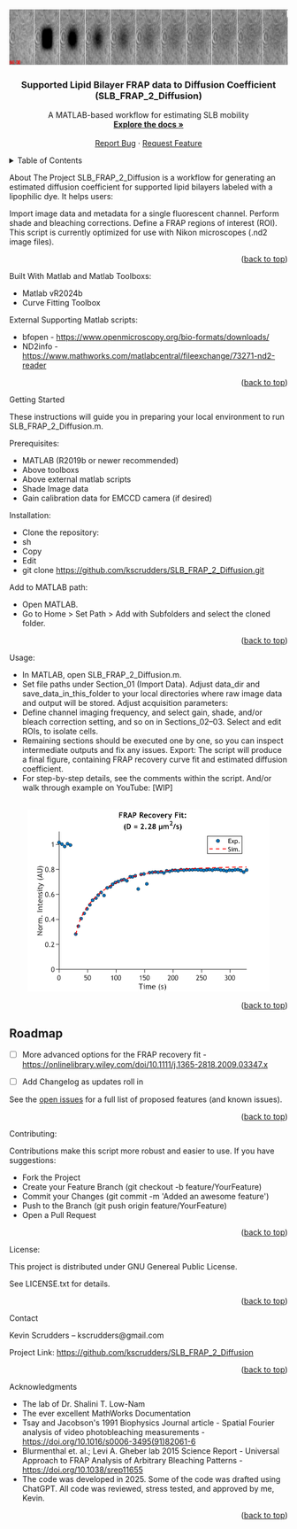 <a id="readme-top"></a>
<!--
*** Thanks for checking out the SLB_FRAP_2_Diffusion-Template. If you have a suggestion
*** that would make this better, please fork the repo and create a pull request
*** or simply open an issue with the tag "enhancement".
*** 
*** I imagine a world where scientific knowledge provides solutions for every health challenge, enabling everyone to live with autonomy, freedom, and well-being.
*** I created this project so that I might streamline taking raw microscopy data in my PhD and convert that in biological insights that might aid understanding the next generation of engineered T cell immunotherapies.
*** I hope this could be useful to a few future scienctist in whatever pursuit they are taking on. 
*** I would be overjoyed to help enable you to make discoveries and share knowlegde with humanity.
-->

<!-- PROJECT LOGO --> <br /> <div align="center">   <a href="https://github.com/kscrudders/SLB_FRAP_2_Diffusion"> <img src="images/SLB_FRAP_2_Diffusion_projectlogo.png" alt="Logo" width="1000" height="100"> </a> <h3 align="center">Supported Lipid Bilayer FRAP data to Diffusion Coefficient (SLB_FRAP_2_Diffusion)</h3> <p align="center"> A MATLAB-based workflow for estimating SLB mobility <br /> <a href="https://github.com/your_username/SLB_FRAP_2_Diffusion"><strong>Explore the docs »</strong></a> <br /> <br /> <a href="https://github.com/kscrudders/SLB_FRAP_2_Diffusion/issues">Report Bug</a> · <a href="https://github.com/kscrudders/SLB_FRAP_2_Diffusion/issues">Request Feature</a> </p> </div> <!-- TABLE OF CONTENTS --> <details> <summary>Table of Contents</summary> <ol> <li><a href="#about-the-project">About The Project</a></li> <li><a href="#built-with">Built With</a></li> <li><a href="#getting-started">Getting Started</a> <ul> <li><a href="#prerequisites">Prerequisites</a></li> <li><a href="#installation">Installation</a></li> </ul> </li> <li><a href="#usage">Usage</a></li> <li><a href="#roadmap">Roadmap</a></li> <li><a href="#contributing">Contributing</a></li> <li><a href="#license">License</a></li> <li><a href="#contact">Contact</a></li> <li><a href="#acknowledgments">Acknowledgments</a></li> </ol> </details> <!-- ABOUT THE PROJECT -->
About The Project
SLB_FRAP_2_Diffusion is a workflow for generating an estimated diffusion coefficient for supported lipid bilayers labeled with a lipophilic dye. It helps users:

Import image data and metadata for a single fluorescent channel.
Perform shade and bleaching corrections.
Define a FRAP regions of interest (ROI).
This script is currently optimized for use with Nikon microscopes (.nd2 image files). 

<p align="right">(<a href="#readme-top">back to top</a>)</p> <!-- BUILT WITH -->

Built With Matlab and Matlab Toolboxs:
* Matlab vR2024b
* Curve Fitting Toolbox
	
External Supporting Matlab scripts:
* bfopen - https://www.openmicroscopy.org/bio-formats/downloads/
* ND2info - https://www.mathworks.com/matlabcentral/fileexchange/73271-nd2-reader



<p align="right">(<a href="#readme-top">back to top</a>)</p> <!-- GETTING STARTED -->

Getting Started </p>
These instructions will guide you in preparing your local environment to run SLB_FRAP_2_Diffusion.m.

Prerequisites:
* MATLAB (R2019b or newer recommended)
* Above toolboxs
* Above external matlab scripts 
* Shade Image data
* Gain calibration data for EMCCD camera (if desired)

Installation:
* Clone the repository:
* sh
* Copy
* Edit
* git clone https://github.com/kscrudders/SLB_FRAP_2_Diffusion.git

Add to MATLAB path:
* Open MATLAB.
* Go to Home > Set Path > Add with Subfolders and select the cloned folder.

<p align="right">(<a href="#readme-top">back to top</a>)</p> <!-- USAGE EXAMPLES -->

Usage:
* In MATLAB, open SLB_FRAP_2_Diffusion.m.
* Set file paths under Section_01 (Import Data). Adjust data_dir and save_data_in_this_folder to your local directories where raw image data and output will be stored.
Adjust acquisition parameters:
* Define channel imaging frequency, and select gain, shade, and/or bleach correction setting, and so on in Sections_02–03.
Select and edit ROIs, to isolate cells.
* Remaining sections should be executed one by one, so you can inspect intermediate outputs and fix any issues.
Export: The script will produce a final figure, containing FRAP recovery curve fit and estimated diffusion coefficient.
* For step-by-step details, see the comments within the script. And/or walk through example on YouTube: [WIP]

<!-- PROJECT LOGO --> <br /> <div align="center">   <a href="https://github.com/kscrudders/SLB_FRAP_2_Diffusion"> <img src="images/FRAP_2_diffusion_plot.png" alt="Logo" width="438" height="328"> </a> <br /> <div align="left">

<p align="right">(<a href="#readme-top">back to top</a>)</p> <!-- ROADMAP -->

## Roadmap

- [ ] More advanced options for the FRAP recovery fit - https://onlinelibrary.wiley.com/doi/10.1111/j.1365-2818.2009.03347.x
- [ ] Add Changelog as updates roll in


See the [open issues](https://github.com/kscrudders/SLB_FRAP_2_Diffusion/issues) for a full list of proposed features (and known issues).

<p align="right">(<a href="#readme-top">back to top</a>)</p> <!-- CONTRIBUTING -->

Contributing: </p>
Contributions make this script more robust and easier to use. If you have suggestions:
* Fork the Project
* Create your Feature Branch (git checkout -b feature/YourFeature)
* Commit your Changes (git commit -m 'Added an awesome feature')
* Push to the Branch (git push origin feature/YourFeature)
* Open a Pull Request

<p align="right">(<a href="#readme-top">back to top</a>)</p> <!-- LICENSE -->

License: </p>
This project is distributed under GNU Genereal Public License. </p>
See LICENSE.txt for details.

<p align="right">(<a href="#readme-top">back to top</a>)</p> <!-- CONTACT -->
Contact </p>
Kevin Scrudders – kscrudders@gmail.com

Project Link: https://github.com/kscrudders/SLB_FRAP_2_Diffusion

<p align="right">(<a href="#readme-top">back to top</a>)</p> <!-- ACKNOWLEDGMENTS -->

Acknowledgments
* The lab of Dr. Shalini T. Low-Nam
* The ever excellent MathWorks Documentation
* Tsay and Jacobson's 1991 Biophysics Journal article - Spatial Fourier analysis of video photobleaching measurements - https://doi.org/10.1016/s0006-3495(91)82061-6
* Blurmenthal et. al.; Levi A. Gheber lab 2015 Science Report - Universal Approach to FRAP Analysis of Arbitrary Bleaching Patterns - https://doi.org/10.1038/srep11655
* The code was developed in 2025. Some of the code was drafted using ChatGPT. All code was reviewed, stress tested, and approved by me, Kevin.

<p align="right">(<a href="#readme-top">back to top</a>)</p>
